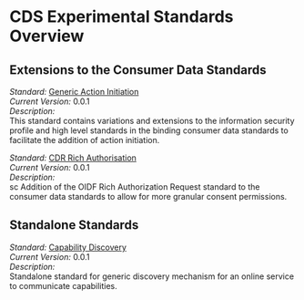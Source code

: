 # CDS Experimental Standards Overview


## Extensions to the Consumer Data Standards

*Standard:* [Generic Action Initiation](./Standards/Generic-Action-Initiation.html)<br/>
*Current Version:* 0.0.1<br/>
*Description:*<br/>
This standard contains variations and extensions to the information security
profile and high level standards in the binding consumer data standards to
facilitate the addition of action initiation.

*Standard:* [CDR Rich Authorisation](./Standards/CDR-Rich-Authorisation.html)<br/>
*Current Version:* 0.0.1<br/>
*Description:*<br/>sc
Addition of the OIDF Rich Authorization Request standard to the consumer data
standards to allow for more granular consent permissions.

## Standalone Standards

*Standard:* [Capability Discovery](./Standards/Capability-Discovery.html)<br/>
*Current Version:* 0.0.1<br/>
*Description:*<br/>
Standalone standard for generic discovery mechanism for an online service to
communicate capabilities.
